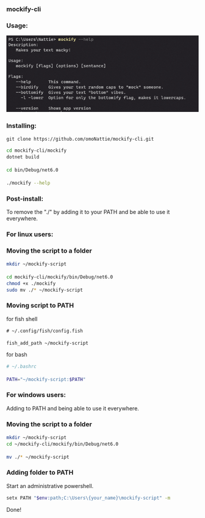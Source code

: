 ### mockify-cli

### Usage:
![help-showcase](https://github.com/omoNattie/mockify-cli/blob/master/mockify/Source/Assets/Images/help.png) <br>

### Installing: 
```git
git clone https://github.com/omoNattie/mockify-cli.git
```

```bash
cd mockify-cli/mockify
dotnet build

cd bin/Debug/net6.0

./mockify --help
```
### Post-install:

To remove the "./" by adding it to your PATH and be able to use it everywhere. <br>
### For linux users:

### Moving the script to a folder
```bash
mkdir ~/mockify-script

cd mockify-cli/mockify/bin/Debug/net6.0
chmod +x ./mockify
sudo mv ./* ~/mockify-script
```
### Moving script to PATH
for fish shell
```fish
# ~/.config/fish/config.fish

fish_add_path ~/mockify-script 
```
for bash
```bash
# ~/.bashrc

PATH="~/mockify-script:$PATH"
```

### For windows users:
Adding to PATH and being able to use it everywhere. <br>

### Moving the script to a folder
```bash
mkdir ~/mockify-script
cd ~/mockify-cli/mockify/bin/Debug/net6.0

mv ./* ~/mockify-script
```

### Adding folder to PATH <br>
Start an administrative powershell.
```bash
setx PATH "$env:path;C:\Users\{your_name}\mockify-script" -m
```

Done!
